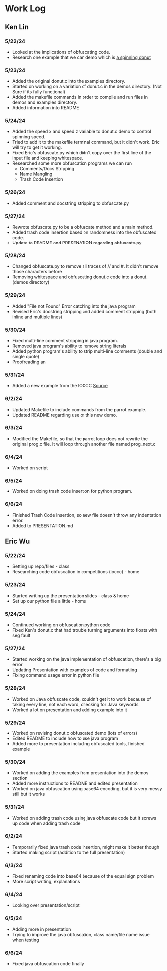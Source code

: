 # Work Log

## Ken Lin

### 5/22/24

- Looked at the implications of obfuscating code. 
- Research one example that we can demo which is [a spinning donut](https://www.a1k0n.net/2006/09/15/obfuscated-c-donut.html)

### 5/23/24

- Added the original donut.c into the examples directory. 
- Started on working on a variation of donut.c in the demos directory. (Not Sure if its fully functional)
- Added the makefile commands in order to compile and run files in demos and examples directory. 
- Added information into README

### 5/24/24

- Added the speed x and speed z variable to donut.c demo to control spinning speed. 
- Tried to add it to the makefile terminal command, but it didn't work. Eric will try to get it working. 
- Fixed Eric's obfuscate.py which didn't copy over the first line of the input file and keeping whitespace. 
- Researched some more obfuscation programs we can run
    - Comments/Docs Stripping
    - Name Mangling
    - Trash Code Insertion

### 5/26/24

- Added comment and docstring stripping to obfuscate.py

### 5/27/24

- Rewrote obfuscate.py to be a obfuscate method and a main method.
- Added trash code insertion based on randomness into the obfuscated code. 
- Update to README and PRESENATION regarding obfuscate.py

### 5/28/24

- Changed obfuscate.py to remove all traces of // and #. It didn't remove those characters before
- Removing whitespace and obfuscating donut.c code into a donut. (demos directory)

### 5/29/24

- Added "File not Found" Error catching into the java program
- Revised Eric's docstring stripping and added comment stripping (both inline and multiple lines)

### 5/30/24

- Fixed multi-line comment stripping in java program. 
- Removed java program's ability to remove string literals
- Added python program's ability to strip multi-line comments (double and single quote)
- Proofreading an

### 5/31/24

- Added a new example from the IOCCC [Source](https://www.ioccc.org/2018/endoh2/hint.html)

### 6/2/24

- Updated Makefile to include commands from the parrot example. 
- Updated README regarding use of this new demo. 

### 6/3/24

- Modified the Makefile, so that the parrot loop does not rewrite the original prog.c file. It will loop through another file named prog_next.c

### 6/4/24

- Worked on script

### 6/5/24

- Worked on doing trash code insertion for python program. 

### 6/6/24

- Finished Trash Code Insertion, so new file doesn't throw any indentation error. 
- Added to PRESENTATION.md

## Eric Wu

### 5/22/24

- Setting up repo/files - class
- Researching code obfuscation in competitions (ioccc) - home

### 5/23/24

- Started writing up the presentation slides - class & home
- Set up our python file a little - home

### 5/24/24

- Continued working on obfuscation python code 
- Fixed Ken's donut.c that had trouble turning arguments into floats with seg fault

### 5/27/24
- Started working on the java implementation of obfuscation, there's a big error
- Updating Presentation with examples of code and formatiing 
- Fixing command usage error in python file

### 5/28/24
- Worked on Java obfuscate code, couldn't get it to work because of taking every line, not each word, checking for Java keywords
- Worked a lot on presentation and adding example into it

### 5/29/24
- Worked on revising donut.c obfuscated demo (lots of errors)
- Edited README to include how to use java program
- Added more to presentation including obfuscated tools, finished example 

### 5/30/24
- Worked on adding the examples from presentation into the demos section
- Added more instructions to README and edited presentation
- Worked on java obfuscation using base64 encoding, but it is very messy still but it works

### 5/31/24 
- Worked on adding trash code using java obfuscate code but it screws up code when adding trash code

### 6/2/24 
- Temporarily fixed java trash code insertion, might make it better though
- Started making script (addition to the full presentation) 

### 6/3/24
- Fixed renaming code into base64 because of the equal sign problem
- More script writing, explanations

### 6/4/24

- Looking over presentation/script

### 6/5/24 

- Adding more in presentation
- Trying to improve the java obfuscation, class name/file name issue when testing 

### 6/6/24

- Fixed java obfuscation code finally
